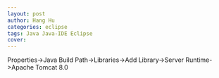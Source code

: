 ```yaml
---
layout: post
author: Hang Hu
categories: eclipse
tags: Java Java-IDE Eclipse 
cover: 
---
```


Properties->Java Build Path->Libraries->Add Library->Server Runtime->Apache Tomcat 8.0
